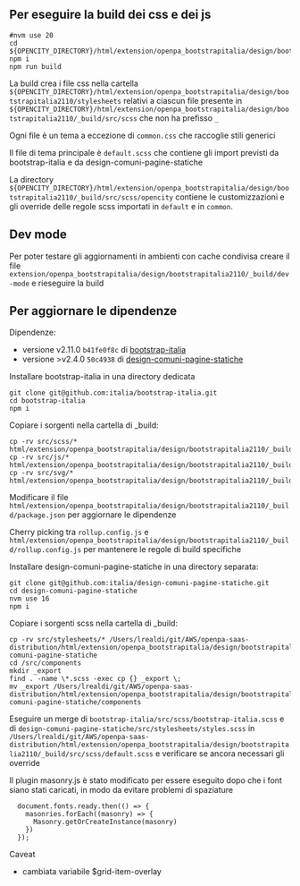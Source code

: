 ## Per eseguire la build dei css e dei js
```
#nvm use 20
cd ${OPENCITY_DIRECTORY}/html/extension/openpa_bootstrapitalia/design/bootstrapitalia2110/_build/
npm i
npm run build
```

La build crea i file css nella cartella `${OPENCITY_DIRECTORY}/html/extension/openpa_bootstrapitalia/design/bootstrapitalia2110/stylesheets`
relativi a ciascun file presente in  `${OPENCITY_DIRECTORY}/html/extension/openpa_bootstrapitalia/design/bootstrapitalia2110/_build/src/scss` 
che non ha prefisso `_`

Ogni file è un tema a eccezione di `common.css` che raccoglie stili generici 

Il file di tema principale è `default.scss` che contiene gli import previsti da bootstrap-italia e da design-comuni-pagine-statiche

La directory `${OPENCITY_DIRECTORY}/html/extension/openpa_bootstrapitalia/design/bootstrapitalia2110/_build/src/scss/opencity` 
contiene le customizzazioni e gli override delle regole scss importati in `default` e in `common`.

## Dev mode
Per poter testare gli aggiornamenti in ambienti con cache condivisa creare il file `extension/openpa_bootstrapitalia/design/bootstrapitalia2110/_build/dev-mode` e rieseguire la build 

## Per aggiornare le dipendenze

Dipendenze:
- versione v2.11.0 `b41fe0f8c` di [bootstrap-italia](https://github.com/italia/bootstrap-italia.git)
- versione >v2.4.0 `50c4938` di [design-comuni-pagine-statiche](https://github.com/italia/design-comuni-pagine-statiche.git)

Installare bootstrap-italia in una directory dedicata
```
git clone git@github.com:italia/bootstrap-italia.git
cd bootstrap-italia
npm i
```

Copiare i sorgenti nella cartella di _build:
```
cp -rv src/scss/* html/extension/openpa_bootstrapitalia/design/bootstrapitalia2110/_build/src/scss
cp -rv src/js/* html/extension/openpa_bootstrapitalia/design/bootstrapitalia2110/_build/src/js
cp -rv src/svg/* html/extension/openpa_bootstrapitalia/design/bootstrapitalia2110/_build/src/svg
```

Modificare il file `html/extension/openpa_bootstrapitalia/design/bootstrapitalia2110/_build/package.json` 
per aggiornare le dipendenze

Cherry picking tra `rollup.config.js` e `html/extension/openpa_bootstrapitalia/design/bootstrapitalia2110/_build/rollup.config.js`
per mantenere le regole di build specifiche

Installare design-comuni-pagine-statiche in una directory separata:
```
git clone git@github.com:italia/design-comuni-pagine-statiche.git
cd design-comuni-pagine-statiche
nvm use 16
npm i
```

Copiare i sorgenti scss nella cartella di _build:
```
cp -rv src/stylesheets/* /Users/lrealdi/git/AWS/openpa-saas-distribution/html/extension/openpa_bootstrapitalia/design/bootstrapitalia2110/_build/design-comuni-pagine-statiche
cd /src/components
mkdir _export
find . -name \*.scss -exec cp {} _export \;
mv _export /Users/lrealdi/git/AWS/openpa-saas-distribution/html/extension/openpa_bootstrapitalia/design/bootstrapitalia2110/_build/design-comuni-pagine-statiche/components
```

Eseguire un merge di  `bootstrap-italia/src/scss/bootstrap-italia.scss` e di  `design-comuni-pagine-statiche/src/stylesheets/styles.scss` 
in `/Users/lrealdi/git/AWS/openpa-saas-distribution/html/extension/openpa_bootstrapitalia/design/bootstrapitalia2110/_build/src/scss/default.scss` 
e verificare se ancora necessari gli override 

Il plugin masonry.js è stato modificato per essere eseguito dopo che i font siano stati caricati, in modo da evitare problemi di spaziature

```
  document.fonts.ready.then(() => {
    masonries.forEach((masonry) => {
      Masonry.getOrCreateInstance(masonry)
    })
  });
```

Caveat
- cambiata variabile $grid-item-overlay